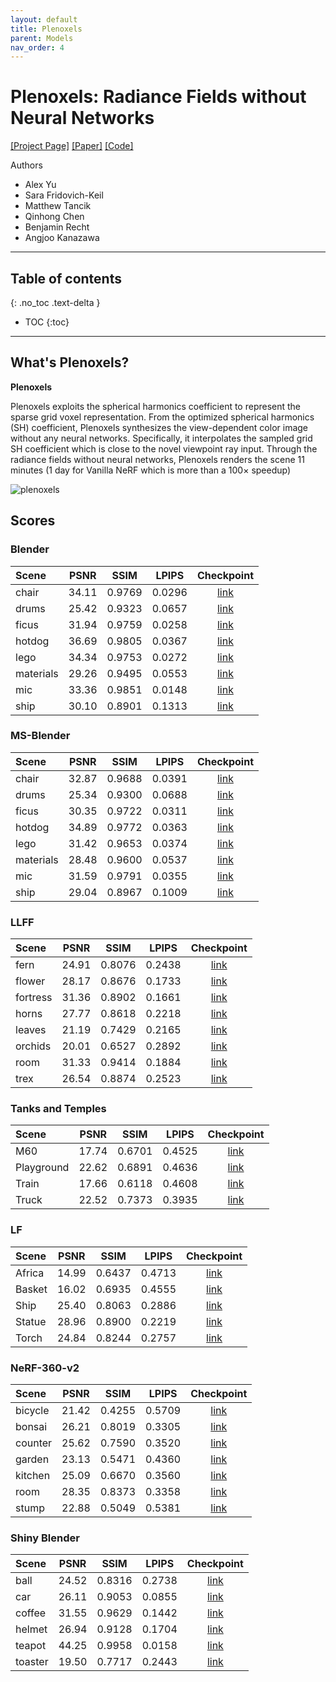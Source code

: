```yaml
---
layout: default
title: Plenoxels
parent: Models
nav_order: 4
---
```


# Plenoxels: Radiance Fields without Neural Networks

[[Project Page]](https://alexyu.net/plenoxels/) [[Paper]](https://arxiv.org/abs/2112.05131) [[Code]](https://github.com/sxyu/svox2)

Authors 
- Alex Yu
- Sara Fridovich-Keil
- Matthew Tancik
- Qinhong Chen
- Benjamin Recht
- Angjoo Kanazawa

---

## Table of contents
{: .no_toc .text-delta }

- TOC
{:toc}

---

## What's Plenoxels?

**Plenoxels**

Plenoxels exploits the spherical harmonics coefficient to represent the sparse grid voxel representation. From the optimized spherical harmonics (SH) coefficient, Plenoxels synthesizes the view-dependent color image without any neural networks. Specifically, it interpolates the sampled grid SH coefficient which is close to the novel viewpoint ray input. Through the radiance fields without neural networks, Plenoxels renders the scene 11 minutes (1 day for Vanilla NeRF which is more than a 100× speedup)

![plenoxels]({{site.baseurl}}/assets/images/models/plenoxels.png)

## Scores

### Blender

| Scene | PSNR | SSIM | LPIPS | Checkpoint |
|:---|:---:|:---:|:---:|:---:|
| chair | 34.11 | 0.9769 | 0.0296 | [link](https://huggingface.co/nrtf/nerf_factory/tree/main/plenoxel_blender_chair_220901) |
| drums | 25.42 | 0.9323 | 0.0657 | [link](https://huggingface.co/nrtf/nerf_factory/tree/main/plenoxel_blender_drums_220901) |
| ficus | 31.94 | 0.9759 | 0.0258 | [link](https://huggingface.co/nrtf/nerf_factory/tree/main/plenoxel_blender_ficus_220901) |
| hotdog | 36.69 | 0.9805 | 0.0367 | [link](https://huggingface.co/nrtf/nerf_factory/tree/main/plenoxel_blender_hotdog_220901) |
| lego | 34.34 | 0.9753 | 0.0272 | [link](https://huggingface.co/nrtf/nerf_factory/tree/main/plenoxel_blender_lego_220901) |
| materials | 29.26 | 0.9495 | 0.0553 | [link](https://huggingface.co/nrtf/nerf_factory/tree/main/plenoxel_blender_materials_220901) |
| mic | 33.36 | 0.9851 | 0.0148 | [link](https://huggingface.co/nrtf/nerf_factory/tree/main/plenoxel_blender_mic_220901) |
| ship | 30.10 | 0.8901 | 0.1313 | [link](https://huggingface.co/nrtf/nerf_factory/tree/main/plenoxel_blender_ship_220901) |

### MS-Blender

| Scene | PSNR | SSIM | LPIPS | Checkpoint |
|:---|:---:|:---:|:---:|:---:|
| chair | 32.87 | 0.9688 | 0.0391 | [link](https://huggingface.co/nrtf/nerf_factory/tree/main/plenoxel_blender_multiscale_chair_220901) |
| drums | 25.34 | 0.9300 | 0.0688 | [link](https://huggingface.co/nrtf/nerf_factory/tree/main/plenoxel_blender_multiscale_drums_220901) |
| ficus | 30.35 | 0.9722 | 0.0311 | [link](https://huggingface.co/nrtf/nerf_factory/tree/main/plenoxel_blender_multiscale_ficus_220901) |
| hotdog | 34.89 | 0.9772 | 0.0363 | [link](https://huggingface.co/nrtf/nerf_factory/tree/main/plenoxel_blender_multiscale_hotdog_220901) |
| lego | 31.42 | 0.9653 | 0.0374 | [link](https://huggingface.co/nrtf/nerf_factory/tree/main/plenoxel_blender_multiscale_lego_220901) |
| materials | 28.48 | 0.9600 | 0.0537 | [link](https://huggingface.co/nrtf/nerf_factory/tree/main/plenoxel_blender_multiscale_materials_220901) |
| mic | 31.59 | 0.9791 | 0.0355 | [link](https://huggingface.co/nrtf/nerf_factory/tree/main/plenoxel_blender_multiscale_mic_220901) |
| ship | 29.04 | 0.8967 | 0.1009 | [link](https://huggingface.co/nrtf/nerf_factory/tree/main/plenoxel_blender_multiscale_ship_220901) |

### LLFF

| Scene | PSNR | SSIM | LPIPS | Checkpoint |
|:---|:---:|:---:|:---:|:---:|
| fern | 24.91 | 0.8076 | 0.2438 | [link](https://huggingface.co/nrtf/nerf_factory/tree/main/plenoxel_llff_fern_220901) |
| flower | 28.17 | 0.8676 | 0.1733 | [link](https://huggingface.co/nrtf/nerf_factory/tree/main/plenoxel_llff_flower_220901) |
| fortress | 31.36 | 0.8902 | 0.1661 | [link](https://huggingface.co/nrtf/nerf_factory/tree/main/plenoxel_llff_fortress_220901) |
| horns | 27.77 | 0.8618 | 0.2218 | [link](https://huggingface.co/nrtf/nerf_factory/tree/main/plenoxel_llff_horns_220901) |
| leaves | 21.19 | 0.7429 | 0.2165 | [link](https://huggingface.co/nrtf/nerf_factory/tree/main/plenoxel_llff_leaves_220901) |
| orchids | 20.01 | 0.6527 | 0.2892 | [link](https://huggingface.co/nrtf/nerf_factory/tree/main/plenoxel_llff_orchids_220901) |
| room | 31.33 | 0.9414 | 0.1884 | [link](https://huggingface.co/nrtf/nerf_factory/tree/main/plenoxel_llff_room_220901) |
| trex | 26.54 | 0.8874 | 0.2523 | [link](https://huggingface.co/nrtf/nerf_factory/tree/main/plenoxel_llff_trex_220901) |

### Tanks and Temples

| Scene | PSNR | SSIM | LPIPS | Checkpoint |
|:---|:---:|:---:|:---:|:---:|
| M60 | 17.74 | 0.6701 | 0.4525 | [link](https://huggingface.co/nrtf/nerf_factory/tree/main/plenoxel_tanks_and_temples_tat_intermediate_M60_220901) |
| Playground | 22.62 | 0.6891 | 0.4636 | [link](https://huggingface.co/nrtf/nerf_factory/tree/main/plenoxel_tanks_and_temples_tat_intermediate_Playground_220901) |
| Train | 17.66 | 0.6118 | 0.4608 | [link](https://huggingface.co/nrtf/nerf_factory/tree/main/plenoxel_tanks_and_temples_tat_intermediate_Train_220901) |
| Truck | 22.52 | 0.7373 | 0.3935 | [link](https://huggingface.co/nrtf/nerf_factory/tree/main/plenoxel_tanks_and_temples_tat_training_Truck_220901) |

### LF

| Scene | PSNR | SSIM | LPIPS | Checkpoint |
|:---|:---:|:---:|:---:|:---:|
| Africa | 14.99 | 0.6437 | 0.4713 | [link](https://huggingface.co/nrtf/nerf_factory/tree/main/plenoxel_lf_africa_220901) |
| Basket | 16.02 | 0.6935 | 0.4555 | [link](https://huggingface.co/nrtf/nerf_factory/tree/main/plenoxel_lf_basket_220901) |
| Ship | 25.40 | 0.8063 | 0.2886 | [link](https://huggingface.co/nrtf/nerf_factory/tree/main/plenoxel_lf_ship_220901) |
| Statue | 28.96 | 0.8900 | 0.2219 | [link](https://huggingface.co/nrtf/nerf_factory/tree/main/plenoxel_lf_statue_220901) |
| Torch | 24.84 | 0.8244 | 0.2757 | [link](https://huggingface.co/nrtf/nerf_factory/tree/main/plenoxel_lf_torch_220901) |

### NeRF-360-v2

| Scene | PSNR | SSIM | LPIPS | Checkpoint |
|:---|:---:|:---:|:---:|:---:|
| bicycle | 21.42 | 0.4255 | 0.5709 | [link](https://huggingface.co/nrtf/nerf_factory/tree/main/plenoxel_nerf_360_v2_bicycle_220901) |
| bonsai | 26.21 | 0.8019 | 0.3305 | [link](https://huggingface.co/nrtf/nerf_factory/tree/main/plenoxel_nerf_360_v2_bonsai_220901) |
| counter | 25.62 | 0.7590 | 0.3520 | [link](https://huggingface.co/nrtf/nerf_factory/tree/main/plenoxel_nerf_360_v2_counter_220901) |
| garden | 23.13 | 0.5471 | 0.4360 | [link](https://huggingface.co/nrtf/nerf_factory/tree/main/plenoxel_nerf_360_v2_garden_220901) |
| kitchen | 25.09 | 0.6670 | 0.3560 | [link](https://huggingface.co/nrtf/nerf_factory/tree/main/plenoxel_nerf_360_v2_kitchen_220901) |
| room | 28.35 | 0.8373 | 0.3358 | [link](https://huggingface.co/nrtf/nerf_factory/tree/main/plenoxel_nerf_360_v2_room_220901) |
| stump | 22.88 | 0.5049 | 0.5381 | [link](https://huggingface.co/nrtf/nerf_factory/tree/main/plenoxel_nerf_360_v2_stump_220901) |


### Shiny Blender

| Scene | PSNR | SSIM | LPIPS | Checkpoint |
|:---|:---:|:---:|:---:|:---:|
| ball | 24.52 | 0.8316 | 0.2738 | [link](https://huggingface.co/nrtf/nerf_factory/tree/main/plenoxel_shiny_blender_ball_220901) |
| car | 26.11 | 0.9053 | 0.0855 | [link](https://huggingface.co/nrtf/nerf_factory/tree/main/plenoxel_shiny_blender_car_220901) |
| coffee | 31.55 | 0.9629 | 0.1442 | [link](https://huggingface.co/nrtf/nerf_factory/tree/main/plenoxel_shiny_blender_coffee_220901) |
| helmet | 26.94 | 0.9128 | 0.1704 | [link](https://huggingface.co/nrtf/nerf_factory/tree/main/plenoxel_shiny_blender_helmet_220901) |
| teapot | 44.25 | 0.9958 | 0.0158 | [link](https://huggingface.co/nrtf/nerf_factory/tree/main/plenoxel_shiny_blender_teapot_220901) |
| toaster | 19.50 | 0.7717 | 0.2443 | [link](https://huggingface.co/nrtf/nerf_factory/tree/main/plenoxel_shiny_blender_toaster_220901) |
